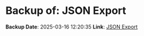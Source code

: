 # Backup of: JSON Export

**Backup Date**: 2025-03-16 12:20:35
**Link**: [JSON Export](https://przemienniki.eu/eksport-danych/json/)

